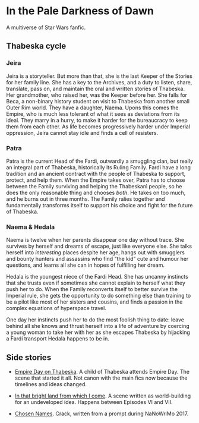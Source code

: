 # In the Pale Darkness of Dawn

A multiverse of Star Wars fanfic.

## Thabeska cycle

### Jeira

Jeira is a storyteller. But more than that, she is the last Keeper of the
Stories for her family line. She has a key to the Archives, and a duty to
listen, share, translate, pass on, and maintain the oral and written stories of
Thabeska. Her grandmother, who raised her, was the Keeper before her. She falls
for Beca, a non-binary history student on visit to Thabeska from another small
Outer Rim world. They have a daughter, Naema. Upons this comes the Empire, who
is much less tolerant of what it sees as deviations from its ideal. They marry
in a hurry, to make it harder for the bureaucracy to keep them from each other.
As life becomes progressively harder under Imperial oppression, Jeira cannot
stay idle and finds a cell of resisters.

### Patra

Patra is the current Head of the Fardi, outwardly a smuggling clan, but really
an integral part of Thabeska, historically its Ruling Family. Fardi have a long
tradition and an ancient contract with the people of Thabeska to support,
protect, and help them. When the Empire takes over, Patra has to choose between
the Family surviving and helping the Thabeskanì people, so he does the only
reasonable thing and chooses _both_. He takes on too much, and he burns out in
three months. The Family ralies together and fundamentally transforms itself to
support his choice and fight for the future of Thabeska.

### Naema & Hedala

Naema is twelve when her parents disappear one day without trace. She survives
by herself and dreams of escape, just like everyone else. She talks herself
into _interesting_ places despite her age, hangs out with smugglers and bounty
hunters and assassins who find "the kid" cute and humour her questions, and
learns all she can in hopes of fulfilling her dream.

Hedala is the youngest niece of the Fardi Head. She has uncanny instincts that
she trusts even if sometimes she cannot explain to herself what they push her
to do. When the Family reconverts itself to better survive the Imperial rule,
she gets the opportunity to do something else than training to be a pilot like
most of her sisters and cousins, and finds a passion in the complex equations
of hyperspace travel.

One day her instincts push her to do the most foolish thing to date: leave
behind all she knows and thrust herself into a life of adventure by coercing a
young woman to take her with her as she escapes Thabeska by hijacking a Fardi
transport Hedala happens to be in.


## Side stories

- [Empire Day on Thabeska](https://archiveofourown.org/works/11542755).
  A child of Thabeska attends Empire Day. The scene that started it all.
  Not canon with the main fics now because the timelines and ideas changed.

- [In that bright land from which I come](https://archiveofourown.org/works/11809908).
  A scene written as world-building for an undeveloped idea. Happens between
  Episodes VI and VII.

- [Chosen Names](https://archiveofourown.org/works/12722796).
  Crack, written from a prompt during NaNoWriMo 2017.

